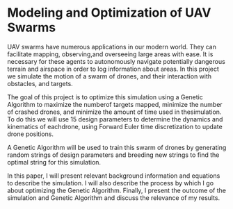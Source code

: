 # Modeling and Optimization of UAV Swarms

UAV swarms have numerous applications in our modern world.  They can facilitate mapping, observing,and overseeing large areas with ease. It is necessary for these agents to autonomously navigate potentially dangerous terrain and airspace in order to log information about areas. In this project we simulate the motion of a swarm of drones, and their interaction with obstacles, and targets.

The goal of this project is to optimize this simulation using a Genetic Algorithm to maximize the numberof targets mapped, minimize the number of crashed drones, and minimize the amount of time used in thesimulation. To do this we will use 15 design parameters to determine the dynamics and kinematics of eachdrone, using Forward Euler time discretization to update drone positions.

A Genetic Algorithm will be used to train this swarm of drones by generating random strings of design parameters and breeding new strings to find the optimal string for this simulation.

In this paper, I will present relevant background information and equations to describe the simulation. I will also describe the process by which I go about optimizing the Genetic Algorithm. Finally, I present the outcome of the simulation and Genetic Algorithm and discuss the relevance of my results.
